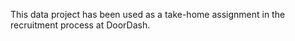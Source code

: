 This data project has been used as a take-home assignment in the recruitment process at DoorDash.


